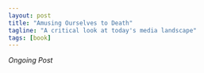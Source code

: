 ```yaml
---
layout: post
title: "Amusing Ourselves to Death"
tagline: "A critical look at today's media landscape"
tags: [book]
---
```


*Ongoing Post*
